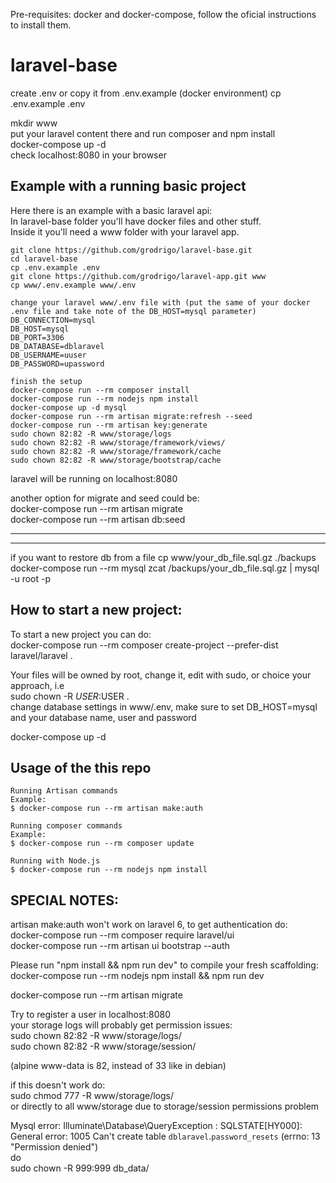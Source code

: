 Pre-requisites: docker and docker-compose, follow the oficial instructions to install them.

# laravel-base
create .env or copy it from .env.example (docker environment)
cp .env.example .env

mkdir www  
put your laravel content there and run composer and npm install  
docker-compose up -d  
check localhost:8080 in your browser  

## Example with a running basic project
Here there is an example with a basic laravel api:  
In laravel-base folder you'll have docker files and other stuff.  
Inside it you'll need a www folder with your laravel app.
```
git clone https://github.com/grodrigo/laravel-base.git
cd laravel-base
cp .env.example .env
git clone https://github.com/grodrigo/laravel-app.git www
cp www/.env.example www/.env
```

```
change your laravel www/.env file with (put the same of your docker .env file and take note of the DB_HOST=mysql parameter)
DB_CONNECTION=mysql
DB_HOST=mysql
DB_PORT=3306
DB_DATABASE=dblaravel
DB_USERNAME=uuser
DB_PASSWORD=upassword
```

```
finish the setup
docker-compose run --rm composer install
docker-compose run --rm nodejs npm install
docker-compose up -d mysql
docker-compose run --rm artisan migrate:refresh --seed
docker-compose run --rm artisan key:generate
sudo chown 82:82 -R www/storage/logs
sudo chown 82:82 -R www/storage/framework/views/
sudo chown 82:82 -R www/storage/framework/cache
sudo chown 82:82 -R www/storage/bootstrap/cache
```

laravel will be running on localhost:8080  

another option for migrate and seed could be:  
docker-compose run --rm artisan migrate  
docker-compose run --rm artisan db:seed  

---------------
---------------
if you want to restore db from a file
cp www/your_db_file.sql.gz ./backups
docker-compose run --rm mysql zcat /backups/your_db_file.sql.gz | mysql -u root -p


## How to start a new project:
To start a new project you can do:  
docker-compose run --rm composer create-project --prefer-dist laravel/laravel .

Your files will be owned by root, change it, edit with sudo, or choice your approach, i.e  
sudo chown -R $USER:$USER .  
change database settings in www/.env, make sure to set DB_HOST=mysql and your database name, user and password  

docker-compose up -d

## Usage of the this repo
```
Running Artisan commands  
Example:
$ docker-compose run --rm artisan make:auth

Running composer commands
Example:
$ docker-compose run --rm composer update

Running with Node.js
$ docker-compose run --rm nodejs npm install
```

## SPECIAL NOTES:
artisan make:auth won't work on laravel 6, to get authentication do:  
docker-compose run --rm composer require laravel/ui  
docker-compose run --rm artisan ui bootstrap --auth  

Please run "npm install && npm run dev" to compile your fresh scaffolding:  
docker-compose run --rm nodejs npm install && npm run dev

docker-compose run --rm artisan migrate  

Try to register a user in localhost:8080  
your storage logs will probably get permission issues:  
sudo chown 82:82 -R www/storage/logs/  
sudo chown 82:82 -R www/storage/session/  

(alpine www-data is 82, instead of 33 like in debian)

if this doesn't work do:  
sudo chmod 777 -R www/storage/logs/  
or directly to all www/storage due to storage/session permissions problem

Mysql error:
Illuminate\Database\QueryException  : SQLSTATE[HY000]: General error: 1005 Can't create table `dblaravel`.`password_resets` (errno: 13 "Permission denied")  
do  
sudo chown -R 999:999 db_data/


